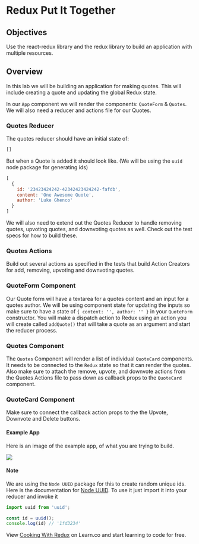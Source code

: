 # Redux Put It Together

## Objectives

Use the react-redux library and the redux library to build an application with
multiple resources.

## Overview

In this lab we will be building an application for making quotes. This will
include creating a quote and updating the global Redux state.

In our `App` component we will render the components: `QuoteForm` & `Quotes`. We
will also need a reducer and actions file for our Quotes.

### Quotes Reducer

The quotes reducer should have an initial state of:

```javascript
[]
```

But when a Quote is added it should look like. (We will be using the `uuid` node
package for generating ids)

```javascript
[
  {
    id: '23423424242-42342423424242-fafdb',
    content: 'One Awesome Quote',
    author: 'Luke Ghenco'
  }
]
```

We will also need to extend out the Quotes Reducer to handle removing quotes,
upvoting quotes, and downvoting quotes as well. Check out the test specs for how
to build these.

### Quotes Actions

Build out several actions as specified in the tests that build Action Creators
for add, removing, upvoting and downvoting quotes.
    
### QuoteForm Component

Our Quote form will have a textarea for a quotes content and an input for a
quotes author. We will be using component state for updating the inputs so make
sure to have a state of `{ content: '', author: '' }` in your `QuoteForm`
constructor. You will make a dispatch action to Redux using an action you will
create called `addQuote()` that will take a quote as an argument and start the
reducer process.

### Quotes Component

The `Quotes` Component will render a list of individual `QuoteCard` components.
It needs to be connected to the `Redux` state so that it can render the quotes.
Also make sure to attach the remove, upvote, and downvote actions from the
Quotes Actions file to pass down as callback props to the `QuoteCard` component.

### QuoteCard Component

Make sure to connect the callback action props to the the Upvote, Downvote and
Delete buttons.

#### Example App

Here is an image of the example app, of what you are trying to build.

![](https://s3-us-west-2.amazonaws.com/curriculum-content/web-development/react/quote-app-image.png)

#### Note

We are using the `Node UUID` package for this to create random unique ids. Here
is the documentation for [Node UUID](https://github.com/kelektiv/node-uuid). To
use it just import it into your reducer and invoke it

```javascript
import uuid from 'uuid';

const id = uuid();
console.log(id) // '1fd3234'
```

<p class='util--hide'>View <a href='https://learn.co/lessons/cooking-with-redux'>Cooking With Redux</a> on Learn.co and start learning to code for free.</p>
